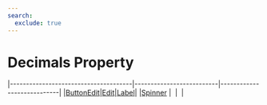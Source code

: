 ```yaml
---
search:
  exclude: true
---
```


<h1 class="heading"><span class="name">Decimals Property</span></h1>

|--------------------------------------|--------------------------|----------------------------|
|[ButtonEdit](../objects/buttonedit.md)|[Edit](../objects/edit.md)|[Label](../objects/label.md)|
|[Spinner](../objects/spinner.md)      |&nbsp;                    |&nbsp;                      |

